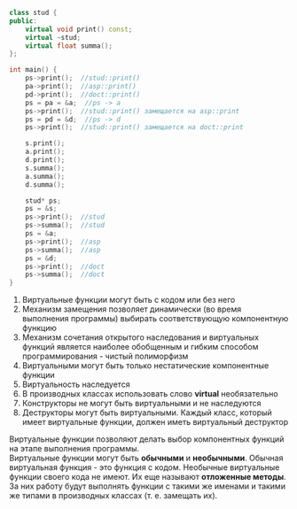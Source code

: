 ```cpp
class stud {
public:
	virtual void print() const;
	virtual ~stud;
	virtual float summa();
};

int main() {
	ps->print();  //stud::print()
	pa->print();  //asp::print()
	pd->print();  //doct::print()
	ps = pa = &a;  //ps -> a
	ps->print();  //stud::print() замещается на asp::print
	ps = pd = &d;  //ps -> d
	ps->print();  //stud::print() замещается на doct::print

	s.print();
	a.print();
	d.print();
	s.summa();
	a.summa();
	d.summa();

	stud* ps;
	ps = &s;
	ps->print();  //stud
	ps->summa();  //stud
	ps = &a;
	ps->print();  //asp
	ps->summa();  //asp
	ps = &d;
	ps->print();  //doct
	ps->summa();  //doct
}
```
1. Виртуальные функции могут быть с кодом или без него
2. Механизм замещения позволяет динамически (во время выполнения программы) выбирать соответствующую компонентную функцию
3. Механизм сочетания открытого наследования и виртуальных функций является наиболее обобщенным и гибким способом программирования - чистый полиморфизм
4. Виртуальными могут быть только нестатические компонентные функции
5. Виртуальность наследуется
6. В производных классах использовать слово **virtual** необязательно
7. Конструкторы не могут быть виртуальными и не наследуются
8. Деструкторы могут быть виртуальными. Каждый класс, который имеет виртуальные функции, должен иметь виртуальный деструктор
  
Виртуальные функции позволяют делать выбор компонентных функций на этапе выполнения программы.  
Виртуальные функции могут быть **обычными** и **необычными**. Обычная виртуальная функция - это функция с кодом. Необычные виртуальные функции своего кода не имеют. Их еще называют **отложенные методы**. За них работу будут выполнять функции с такими же именами и такими же типами в производных классах (т. е. замещать их).